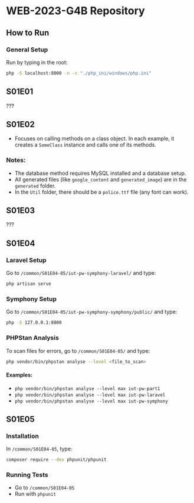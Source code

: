 # WEB-2023-G4B Repository

## How to Run

### General Setup
Run by typing in the root:

```sh
php -S localhost:8000 -n -c "./php_ini/windows/php.ini"
```


## S01E01

???

## S01E02

- Focuses on calling methods on a class object. In each example, it creates a `SomeClass` instance and calls one of its methods.

### Notes:
- The database method requires MySQL installed and a database setup.
- All generated files (like `google_content` and `generated_image`) are in the `generated` folder.
- In the `Util` folder, there should be a `police.ttf` file (any font can work).

## S01E03

???

## S01E04

### Laravel Setup
Go to `/common/S01E04-05/iut-pw-symphony-laravel/` and type:

```sh
php artisan serve
```

### Symphony Setup
Go to `/common/S01E04-05/iut-pw-symphony-symphony/public/` and type:

```sh
php -S 127.0.0.1:8000
```

### PHPStan Analysis
To scan files for errors, go to `/common/S01E04-05/` and type:

```sh
php vendor/bin/phpstan analyse --level <file_to_scan>
```

#### Examples:
- `php vendor/bin/phpstan analyse --level max iut-pw-part1`
- `php vendor/bin/phpstan analyse --level max iut-pw-laravel`
- `php vendor/bin/phpstan analyse --level max iut-pw-symphony`

## S01E05

### Installation
In `/common/S01E04-05`, type:

```sh
composer require --dev phpunit/phpunit
```


### Running Tests
- Go to `/common/S01E04-05`
- Run with `phpunit`


